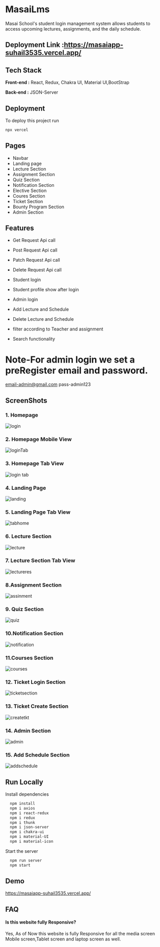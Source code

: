 
# MasaiLms
Masai School's student login management system allows students to access upcoming lectures, assignments, and the daily schedule.
## Deployment Link :https://masaiapp-suhail3535.vercel.app/

## Tech Stack

**Front-end :** React, Redux, Chakra UI, Material UI,BootStrap

**Back-end :** JSON-Server

## Deployment

To deploy this project run

```bash
npx vercel

```
## Pages

- Navbar
- Landing page
- Lecture Section
- Assignment Section
- Quiz Section
- Notification Section
- Elective Section
- Coures Section
- Ticket Section
- Bounty Program Section
- Admin Section


## Features
- Get Request Api call
- Post Request Api call
- Patch Request Api call
- Delete Request Api call

- Student login
- Student profile show after login

- Admin login
- Add Lecture and Schedule
- Delete Lecture and Schedule

- filter according to Teacher and assignment
- Search functionality
# Note-For admin login we set a preRegister email and password.
  email-admin@gmail.com
  pass-admin123

## ScreenShots
### 1. Homepage
![login](https://github.com/suhail3535/MasaiLms/assets/112754439/3d5525a8-11a2-4e32-bdb5-13288239e056)
### 2. Homepage Mobile View
![loginTab](https://github.com/suhail3535/MasaiLms/assets/112754439/945a69a7-5f61-42ac-92ae-55519f1ae856)
### 3. Homepage Tab View
![login tab](https://github.com/suhail3535/MasaiLms/assets/112754439/0d0dc116-0bcd-467d-85bc-0c746bc723e4)

### 4. Landing Page
![landing](https://github.com/suhail3535/MasaiLms/assets/112754439/9314abd5-28ad-46c1-b519-f28debd8c3d6)
### 5. Landing Page Tab View
![tabhome](https://github.com/suhail3535/MasaiLms/assets/112754439/4a3b61ea-35b4-48a9-9fbf-bb788980b709)
### 6. Lecture Section
![lecture](https://github.com/suhail3535/MasaiLms/assets/112754439/f800266e-dd15-4cd4-bb12-76ad794a5bc4)
### 7. Lecture Section Tab View
![lectureres](https://github.com/suhail3535/MasaiLms/assets/112754439/85d7edc5-e615-4694-b3f6-65eab981e444)
### 8.Assignment Section
![assinment](https://github.com/suhail3535/MasaiLms/assets/112754439/bc36172d-d9b8-43f0-a35b-cd0810d625e4)
### 9. Quiz Section
![quiz](https://github.com/suhail3535/MasaiLms/assets/112754439/13537883-9613-467a-806f-a1dd25e9bffc)


### 10.Notification Section
![notification](https://github.com/suhail3535/MasaiLms/assets/112754439/abea335e-9d31-4bed-adb5-8a19ac284fb3)

### 11.Courses Section
![courses](https://github.com/suhail3535/MasaiLms/assets/112754439/1345c048-b236-4596-9ec7-5ce2f4d62ebe)
### 12. Ticket Login Section
![ticketsection](https://github.com/suhail3535/MasaiLms/assets/112754439/1e0dbeda-54f3-4375-85c8-bf11ceaed21d)
### 13. Ticket Create Section
<!-- ![cart](https://user-images.githubusercontent.com/110021464/222483675-eea1d198-a787-423f-92e3-b18c142ae5a6.png) -->
![createtkt](https://github.com/suhail3535/MasaiLms/assets/112754439/b4e65b43-cc49-45bf-8055-cf25092d13c3)
### 14. Admin Section
![admin](https://github.com/suhail3535/MasaiLms/assets/112754439/8fc2882e-0cd1-48f8-a412-d903566c8729)

<!-- ![Screenshot (137)](https://user-images.githubusercontent.com/112754439/222426239-dee8cd63-3b68-4754-98c1-f4fe8a89e300.png)
![Screenshot (138)](https://user-images.githubusercontent.com/112754439/222426322-e903ae80-1511-4bf4-bc69-ec2e602cb8ec.png)
![Screenshot (139)](https://user-images.githubusercontent.com/112754439/222426349-a1b407d5-9ac4-423e-b235-9503142f7dc9.png) -->



### 15. Add Schedule Section
![addschedule](https://github.com/suhail3535/MasaiLms/assets/112754439/5216cf6e-6874-433a-8a57-db47504fce35)


## Run Locally
Install dependencies

```bash
  npm install
  npm i axios
  npm i react-redux
  npm i redux
  npm i thunk
  npm i json-server
  npm i chakra-ui
  npm i material-UI
  npm i material-icon
```

Start the server

```bash
  npm run server
  npm start
```


## Demo
https://masaiapp-suhail3535.vercel.app/

## FAQ

#### Is this website fully Responsive?

Yes, As of Now this website is fully Responsive for all the media screen Mobile screen,Tablet screen and laptop screen as well.
